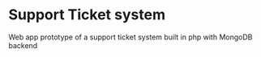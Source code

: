 # Support Ticket system
Web app prototype of a support ticket system built in php with MongoDB backend
